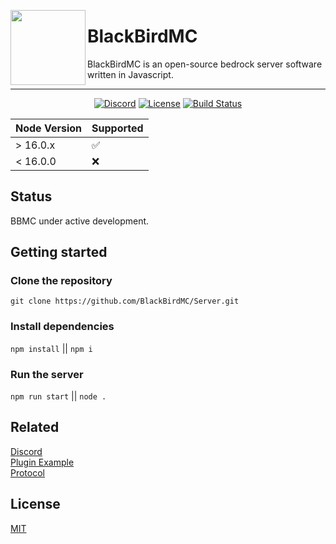 <img width="120px" align="left" src="https://media.discordapp.net/attachments/1099287728857821224/1099314814456692747/Untitled.png"></img>

# BlackBirdMC

BlackBirdMC is an open-source bedrock server software written in Javascript.

---

<p align="center">
	<a href="https://discord.gg/sCrAZbGtfr"><img src="https://img.shields.io/discord/1070387552126763152?label=discord&color=7289DA&logo=discord" alt="Discord" /></a>
	<a href="https://github.com/BlackBirdMC/Server/blob/main/LICENSE"><img src="https://img.shields.io/badge/license-MIT-green" alt="License" /></a>
	<a href="https://github.com/BlackBirdMC/Server/actions/workflows/npm-grunt.yml"><img src="https://github.com/BlackBirdMC/Server/actions/workflows/npm-grunt.yml/badge.svg" alt="Build Status" /></a>
</p>

| Node Version | Supported          |
| ------------ | ------------------ |
| > 16.0.x     | :white_check_mark: |
| < 16.0.0    | :x:                |

## Status

BBMC under active development.

## Getting started

### Clone the repository
`git clone https://github.com/BlackBirdMC/Server.git`

### Install dependencies
`npm install` || `npm i`

### Run the server
`npm run start` || `node .`

## Related

[Discord](https://discord.gg/rZ6DBFzDYe) <br>
[Plugin Example](https://github.com/BlackBirdMC/BBMC-TestPlugin) <br>
[Protocol](https://github.com/BlackBirdMC/Protocol)

## License

[MIT](/LICENSE)
